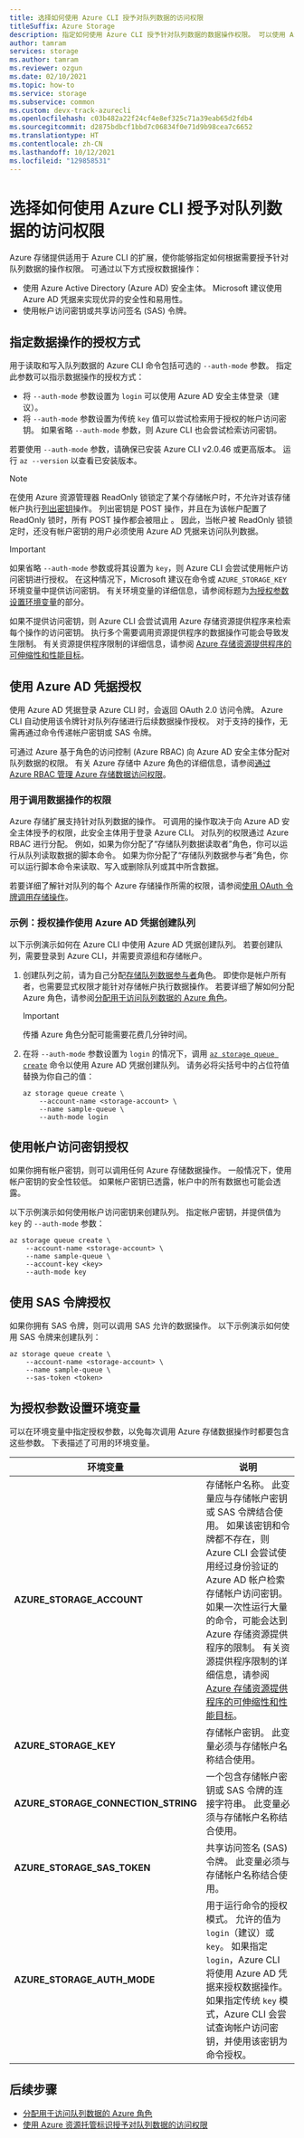 ```yaml
---
title: 选择如何使用 Azure CLI 授予对队列数据的访问权限
titleSuffix: Azure Storage
description: 指定如何使用 Azure CLI 授予针对队列数据的数据操作权限。 可以使用 Azure AD 凭据、帐户访问密钥或共享访问签名 (SAS) 令牌授权数据操作。
author: tamram
services: storage
ms.author: tamram
ms.reviewer: ozgun
ms.date: 02/10/2021
ms.topic: how-to
ms.service: storage
ms.subservice: common
ms.custom: devx-track-azurecli
ms.openlocfilehash: c03b482a22f24cf4e8ef325c71a39eab65d2fdb4
ms.sourcegitcommit: d2875bdbcf1bbd7c06834f0e71d9b98cea7c6652
ms.translationtype: HT
ms.contentlocale: zh-CN
ms.lasthandoff: 10/12/2021
ms.locfileid: "129858531"
---
```

# <a name="choose-how-to-authorize-access-to-queue-data-with-azure-cli"></a>选择如何使用 Azure CLI 授予对队列数据的访问权限

Azure 存储提供适用于 Azure CLI 的扩展，使你能够指定如何根据需要授予针对队列数据的操作权限。 可通过以下方式授权数据操作：

- 使用 Azure Active Directory (Azure AD) 安全主体。 Microsoft 建议使用 Azure AD 凭据来实现优异的安全性和易用性。
- 使用帐户访问密钥或共享访问签名 (SAS) 令牌。

## <a name="specify-how-data-operations-are-authorized"></a>指定数据操作的授权方式

用于读取和写入队列数据的 Azure CLI 命令包括可选的 `--auth-mode` 参数。 指定此参数可以指示数据操作的授权方式：

- 将 `--auth-mode` 参数设置为 `login` 可以使用 Azure AD 安全主体登录（建议）。
- 将 `--auth-mode` 参数设置为传统 `key` 值可以尝试检索用于授权的帐户访问密钥。 如果省略 `--auth-mode` 参数，则 Azure CLI 也会尝试检索访问密钥。

若要使用 `--auth-mode` 参数，请确保已安装 Azure CLI v2.0.46 或更高版本。 运行 `az --version` 以查看已安装版本。

> [!NOTE]
> 在使用 Azure 资源管理器 ReadOnly 锁锁定了某个存储帐户时，不允许对该存储帐户执行[列出密钥](/rest/api/storagerp/storageaccounts/listkeys)操作。 列出密钥是 POST 操作，并且在为该帐户配置了 ReadOnly 锁时，所有 POST 操作都会被阻止 。 因此，当帐户被 ReadOnly 锁锁定时，还没有帐户密钥的用户必须使用 Azure AD 凭据来访问队列数据。

> [!IMPORTANT]
> 如果省略 `--auth-mode` 参数或将其设置为 `key`，则 Azure CLI 会尝试使用帐户访问密钥进行授权。 在这种情况下，Microsoft 建议在命令或 `AZURE_STORAGE_KEY` 环境变量中提供访问密钥。 有关环境变量的详细信息，请参阅标题为[为授权参数设置环境变量](#set-environment-variables-for-authorization-parameters)的部分。
>
> 如果不提供访问密钥，则 Azure CLI 会尝试调用 Azure 存储资源提供程序来检索每个操作的访问密钥。 执行多个需要调用资源提供程序的数据操作可能会导致发生限制。 有关资源提供程序限制的详细信息，请参阅 [Azure 存储资源提供程序的可伸缩性和性能目标](../common/scalability-targets-resource-provider.md)。

## <a name="authorize-with-azure-ad-credentials"></a>使用 Azure AD 凭据授权

使用 Azure AD 凭据登录 Azure CLI 时，会返回 OAuth 2.0 访问令牌。 Azure CLI 自动使用该令牌针对队列存储进行后续数据操作授权。 对于支持的操作，无需再通过命令传递帐户密钥或 SAS 令牌。

可通过 Azure 基于角色的访问控制 (Azure RBAC) 向 Azure AD 安全主体分配对队列数据的权限。 有关 Azure 存储中 Azure 角色的详细信息，请参阅[通过 Azure RBAC 管理 Azure 存储数据访问权限](assign-azure-role-data-access.md)。

### <a name="permissions-for-calling-data-operations"></a>用于调用数据操作的权限

Azure 存储扩展支持针对队列数据的操作。 可调用的操作取决于向 Azure AD 安全主体授予的权限，此安全主体用于登录 Azure CLI。 对队列的权限通过 Azure RBAC 进行分配。 例如，如果为你分配了“存储队列数据读取者”角色，你可以运行从队列读取数据的脚本命令。 如果为你分配了“存储队列数据参与者”角色，你可以运行脚本命令来读取、写入或删除队列或其中所含数据。

若要详细了解针对队列的每个 Azure 存储操作所需的权限，请参阅[使用 OAuth 令牌调用存储操作](/rest/api/storageservices/authorize-with-azure-active-directory#call-storage-operations-with-oauth-tokens)。

### <a name="example-authorize-an-operation-to-create-a-queue-with-azure-ad-credentials"></a>示例：授权操作使用 Azure AD 凭据创建队列

以下示例演示如何在 Azure CLI 中使用 Azure AD 凭据创建队列。 若要创建队列，需要登录到 Azure CLI，并需要资源组和存储帐户。

1. 创建队列之前，请为自己分配[存储队列数据参与者](../../role-based-access-control/built-in-roles.md#storage-queue-data-contributor)角色。 即使你是帐户所有者，也需要显式权限才能针对存储帐户执行数据操作。 若要详细了解如何分配 Azure 角色，请参阅[分配用于访问队列数据的 Azure 角色](assign-azure-role-data-access.md)。

    > [!IMPORTANT]
    > 传播 Azure 角色分配可能需要花费几分钟时间。

1. 在将 `--auth-mode` 参数设置为 `login` 的情况下，调用 [`az storage queue create`](/cli/azure/storage/queue#az_storage_queue_create) 命令以使用 Azure AD 凭据创建队列。 请务必将尖括号中的占位符值替换为你自己的值：

    ```azurecli
    az storage queue create \
        --account-name <storage-account> \
        --name sample-queue \
        --auth-mode login
    ```

## <a name="authorize-with-the-account-access-key"></a>使用帐户访问密钥授权

如果你拥有帐户密钥，则可以调用任何 Azure 存储数据操作。 一般情况下，使用帐户密钥的安全性较低。 如果帐户密钥已透露，帐户中的所有数据也可能会透露。

以下示例演示如何使用帐户访问密钥来创建队列。 指定帐户密钥，并提供值为 `key` 的 `--auth-mode` 参数：

```azurecli
az storage queue create \
    --account-name <storage-account> \
    --name sample-queue \
    --account-key <key>
    --auth-mode key
```

## <a name="authorize-with-a-sas-token"></a>使用 SAS 令牌授权

如果你拥有 SAS 令牌，则可以调用 SAS 允许的数据操作。 以下示例演示如何使用 SAS 令牌来创建队列：

```azurecli
az storage queue create \
    --account-name <storage-account> \
    --name sample-queue \
    --sas-token <token>
```

## <a name="set-environment-variables-for-authorization-parameters"></a>为授权参数设置环境变量

可以在环境变量中指定授权参数，以免每次调用 Azure 存储数据操作时都要包含这些参数。 下表描述了可用的环境变量。

| 环境变量 | 说明 |
|--|--|
| **AZURE_STORAGE_ACCOUNT** | 存储帐户名称。 此变量应与存储帐户密钥或 SAS 令牌结合使用。 如果该密钥和令牌都不存在，则 Azure CLI 会尝试使用经过身份验证的 Azure AD 帐户检索存储帐户访问密钥。 如果一次性运行大量的命令，可能会达到 Azure 存储资源提供程序的限制。 有关资源提供程序限制的详细信息，请参阅 [Azure 存储资源提供程序的可伸缩性和性能目标](../common/scalability-targets-resource-provider.md)。 |
| **AZURE_STORAGE_KEY** | 存储帐户密钥。 此变量必须与存储帐户名称结合使用。 |
| **AZURE_STORAGE_CONNECTION_STRING** | 一个包含存储帐户密钥或 SAS 令牌的连接字符串。 此变量必须与存储帐户名称结合使用。 |
| **AZURE_STORAGE_SAS_TOKEN** | 共享访问签名 (SAS) 令牌。 此变量必须与存储帐户名称结合使用。 |
| **AZURE_STORAGE_AUTH_MODE** | 用于运行命令的授权模式。 允许的值为 `login`（建议）或 `key`。 如果指定 `login`，Azure CLI 将使用 Azure AD 凭据来授权数据操作。 如果指定传统 `key` 模式，Azure CLI 会尝试查询帐户访问密钥，并使用该密钥为命令授权。 |

## <a name="next-steps"></a>后续步骤

- [分配用于访问队列数据的 Azure 角色](assign-azure-role-data-access.md)
- [使用 Azure 资源托管标识授予对队列数据的访问权限](authorize-managed-identity.md)
